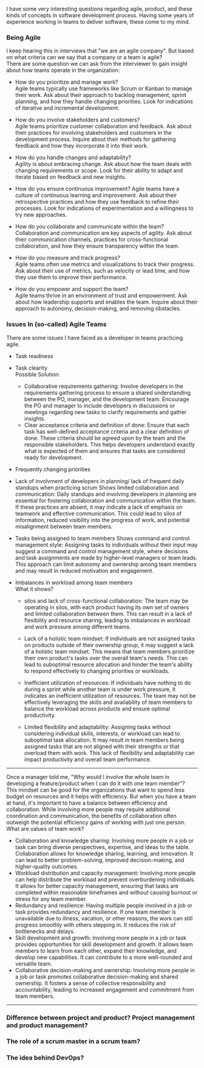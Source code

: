 I have some very interesting questions regarding agile, product, and these kinds of concepts in software development process. Having some years of experience working in teams to deliver software, these come to my mind. 

### Being Agile
I keep hearing this in interviews that "we are an agile company". But based on what criteria can we say that a company or a team is agile?   
There are some question we can ask from the interviewer to gain insight about how teams operate in the organization:

* How do you prioritize and manage work?   
Agile teams typically use frameworks like Scrum or Kanban to manage their work. Ask about their approach to backlog management, sprint planning, and how they handle changing priorities. Look for indications of iterative and incremental development.   

* How do you involve stakeholders and customers?   
Agile teams prioritize customer collaboration and feedback. Ask about their practices for involving stakeholders and customers in the development process. Inquire about their methods for gathering feedback and how they incorporate it into their work.   

* How do you handle changes and adaptability?    
Agility is about embracing change. Ask about how the team deals with changing requirements or scope. Look for their ability to adapt and iterate based on feedback and new insights.   

* How do you ensure continuous improvement?
Agile teams have a culture of continuous learning and improvement. Ask about their retrospective practices and how they use feedback to refine their processes. Look for indications of experimentation and a willingness to try new approaches.   

* How do you collaborate and communicate within the team?   
Collaboration and communication are key aspects of agility. Ask about their communication channels, practices for cross-functional collaboration, and how they ensure transparency within the team.

* How do you measure and track progress?   
Agile teams often use metrics and visualizations to track their progress. Ask about their use of metrics, such as velocity or lead time, and how they use them to improve their performance.

* How do you empower and support the team?   
Agile teams thrive in an environment of trust and empowerment. Ask about how leadership supports and enables the team. Inquire about their approach to autonomy, decision-making, and removing obstacles.

### Issues In (so-called) Agile Teams    
There are some issues I have faced as a developer in teams practicing agile.   
* Task readiness
* Task clearity   
Possible Solution:   
  * Collaborative requirements gathering: Involve developers in the requirements gathering process to ensure a shared understanding between the PO, manager, and the development team. Encourage the PO and manager to include developers in discussions or meetings regarding new tasks to clarify requirements and gather insights.
  * Clear acceptance criteria and definition of done: Ensure that each task has well-defined acceptance criteria and a clear definition of done. These criteria should be agreed upon by the team and the responsible stakeholders. This helps developers understand exactly what is expected of them and ensures that tasks are considered ready for development.

* Frequently changing priorities
  
* Lack of involvment of developers in planning/ lack of frequent daily standups when practicing scrum
Shows limited collaboration and communication: Daily standups and involving developers in planning are essential for fostering collaboration and communication within the team. If these practices are absent, it may indicate a lack of emphasis on teamwork and effective communication. This could lead to silos of information, reduced visibility into the progress of work, and potential misalignment between team members.

* Tasks being assigned to team members
Shows command and control management style: Assigning tasks to individuals without their input may suggest a command and control management style, where decisions and task assignments are made by higher-level managers or team leads. This approach can limit autonomy and ownership among team members and may result in reduced motivation and engagement.

* Imbalances in workload among team members   
What it shows?
  * silos and lack of cross-functional collaboration: The team may be operating in silos, with each product having its own set of owners and limited collaboration between them. This can result in a lack of flexibility and resource sharing, leading to imbalances in workload and work pressure among different teams.

  * Lack of a holistic team mindset: If individuals are not assigned tasks on products outside of their ownership group, it may suggest a lack of a holistic team mindset. This means that team members prioritize their own product's tasks over the overall team's needs. This can lead to suboptimal resource allocation and hinder the team's ability to respond effectively to changing priorities or workloads.

  * Inefficient utilization of resources: If individuals have nothing to do during a sprint while another team is under work pressure, it indicates an inefficient utilization of resources. The team may not be effectively leveraging the skills and availability of team members to balance the workload across products and ensure optimal productivity.   

  * Limited flexibility and adaptability: Assigning tasks without considering individual skills, interests, or workload can lead to suboptimal task allocation. It may result in team members being assigned tasks that are not aligned with their strengths or that overload them with work. This lack of flexibility and adaptability can impact productivity and overall team performance.

________________________________

Once a manager told me, "Why would I involve the whole team in developing a feature/product when I can do it with one team member"?     
This mindset can be good for the organizations that want to spend less budget on resources and it helps with efficiency. But when you have a team at hand, it's important to have a balance between efficiency and collaboration. While involving more people may require additional coordination and communication, the benefits of collaboration often outweigh the potential efficiency gains of working with just one person.
What are values of team work?   
  * Collaboration and knowledge sharing: Involving more people in a job or task can bring diverse perspectives, expertise, and ideas to the table. Collaboration allows for knowledge sharing, learning, and innovation. It can lead to better problem-solving, improved decision-making, and higher-quality outcomes.
  * Workload distribution and capacity management: Involving more people can help distribute the workload and prevent overburdening individuals. It allows for better capacity management, ensuring that tasks are completed within reasonable timeframes and without causing burnout or stress for any team member.
  * Redundancy and resilience: Having multiple people involved in a job or task provides redundancy and resilience. If one team member is unavailable due to illness, vacation, or other reasons, the work can still progress smoothly with others stepping in. It reduces the risk of bottlenecks and delays.
  * Skill development and growth: Involving more people in a job or task provides opportunities for skill development and growth. It allows team members to learn from each other, expand their knowledge, and develop new capabilities. It can contribute to a more well-rounded and versatile team.
  * Collaborative decision-making and ownership: Involving more people in a job or task promotes collaborative decision-making and shared ownership. It fosters a sense of collective responsibility and accountability, leading to increased engagement and commitment from team members.   

________________________________

###  Difference between project and product? Project management and product management?
###  The role of a scrum master in a scrum team?
###  The idea behind DevOps?

